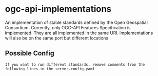 # ogc-api-implementations
An implementation of stable standards defined by the Open Geospatial Consortium. Currently, only OGC-API Features Specification is implemented.
They are all implemented in the same URI. Implementations will also be on the same port but different locations
## Possible Config
    If you want to run different standards, remove comments from the following lines in the server.config.yaml